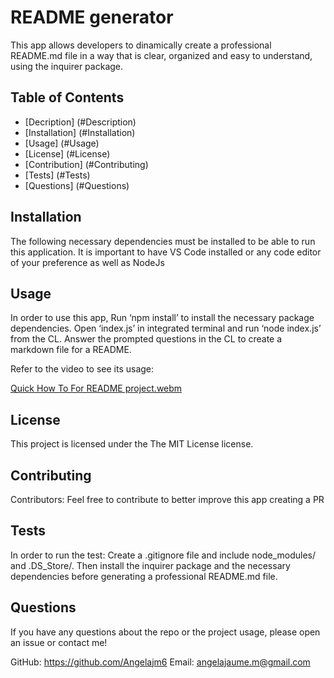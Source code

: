 # README generator
This app allows developers to dinamically create a professional README.md file in a way that is clear, organized and easy to understand, using the inquirer package.

## Table of Contents
- [Decription] (#Description)
- [Installation] (#Installation)
- [Usage] (#Usage)
- [License] (#License)
- [Contribution] (#Contributing)
- [Tests] (#Tests)
- [Questions] (#Questions)


## Installation
The following necessary dependencies must be installed to be able to run this application.
It is important to have VS Code installed or any code editor of your preference as well as NodeJs

## Usage
In order to use this app, Run ‘npm install’ to install the necessary package dependencies. Open ‘index.js’ in integrated terminal and run ‘node index.js’ from the CL. Answer the prompted questions in the CL to create a markdown file for a README.

Refer to the video to see its usage:

[Quick How To For README project.webm](https://user-images.githubusercontent.com/109991922/213607602-09b0fab4-c32a-48de-9a4e-f421cce5a789.webm)


## License
This project is licensed under the The MIT License license. 

## Contributing
Contributors: Feel free to contribute to better improve this app creating a PR

## Tests
In order to run the test: Create a .gitignore file and include node_modules/ and .DS_Store/. Then install the inquirer package and the necessary dependencies before generating a professional README.md file. 

## Questions
If you have any questions about the repo or the project usage, please open an issue or contact me!

GitHub: https://github.com/Angelajm6
Email: angelajaume.m@gmail.com


